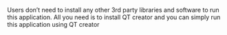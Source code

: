 Users don’t need to install any other 3rd party libraries and software to run this application. All you need is to install QT creator and you can simply run this application using QT creator
